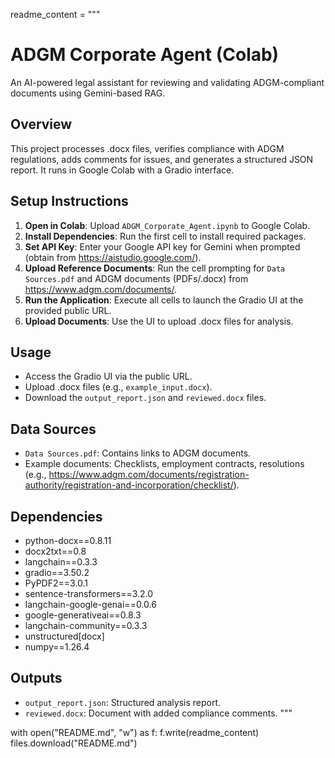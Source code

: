 readme_content = """
# ADGM Corporate Agent (Colab)

An AI-powered legal assistant for reviewing and validating ADGM-compliant documents using Gemini-based RAG.

## Overview
This project processes .docx files, verifies compliance with ADGM regulations, adds comments for issues, and generates a structured JSON report. It runs in Google Colab with a Gradio interface.

## Setup Instructions
1. **Open in Colab**: Upload `ADGM_Corporate_Agent.ipynb` to Google Colab[](https://colab.research.google.com/).
2. **Install Dependencies**: Run the first cell to install required packages.
3. **Set API Key**: Enter your Google API key for Gemini when prompted (obtain from https://aistudio.google.com/).
4. **Upload Reference Documents**: Run the cell prompting for `Data Sources.pdf` and ADGM documents (PDFs/.docx) from https://www.adgm.com/documents/.
5. **Run the Application**: Execute all cells to launch the Gradio UI at the provided public URL.
6. **Upload Documents**: Use the UI to upload .docx files for analysis.

## Usage
- Access the Gradio UI via the public URL.
- Upload .docx files (e.g., `example_input.docx`).
- Download the `output_report.json` and `reviewed.docx` files.

## Data Sources
- `Data Sources.pdf`: Contains links to ADGM documents.
- Example documents: Checklists, employment contracts, resolutions (e.g., https://www.adgm.com/documents/registration-authority/registration-and-incorporation/checklist/).

## Dependencies
- python-docx==0.8.11
- docx2txt==0.8
- langchain==0.3.3
- gradio==3.50.2
- PyPDF2==3.0.1
- sentence-transformers==3.2.0
- langchain-google-genai==0.0.6
- google-generativeai==0.8.3
- langchain-community==0.3.3
- unstructured[docx]
- numpy==1.26.4

## Outputs
- `output_report.json`: Structured analysis report.
- `reviewed.docx`: Document with added compliance comments.
"""

with open("README.md", "w") as f:
    f.write(readme_content)
files.download("README.md")